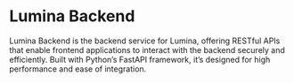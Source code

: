# Lumina Backend

Lumina Backend is the backend service for Lumina, offering RESTful APIs that enable frontend applications to interact
with the backend securely and efficiently. Built with Python’s FastAPI framework, it’s designed for high performance
and ease of integration.
